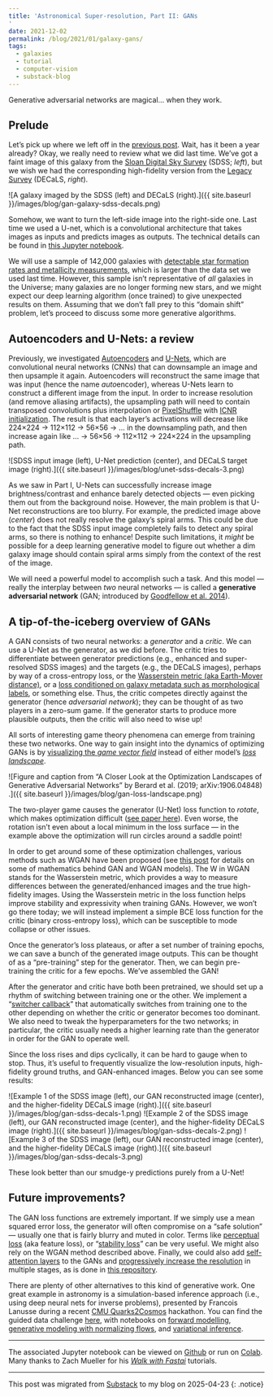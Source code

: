 ```yaml
---
title: 'Astronomical Super-resolution, Part II: GANs
'
date: 2021-12-02
permalink: /blog/2021/01/galaxy-gans/
tags:
  - galaxies
  - tutorial
  - computer-vision
  - substack-blog
---
```


Generative adversarial networks are magical... when they work.

## Prelude

Let’s pick up where we left off in the [previous post](https://jwuphysics.github.io/blog/2021/01/galaxy-unets/). Wait, has it been a year already? Okay, we really need to review what we did last time. We’ve got a faint image of this galaxy from the [Sloan Digital Sky Survey](https://www.sdss.org/) (SDSS; *left*), but we wish we had the corresponding high-fidelity version from the [Legacy Survey](https://www.legacysurvey.org/) (DECaLS, *right*).

![A galaxy imaged by the SDSS (left) and DECaLS (right).]({{ site.baseurl }}/images/blog/gan-galaxy-sdss-decals.png)

Somehow, we want to turn the left-side image into the right-side one. Last time we used a U-net, which is a convolutional architecture that takes images as inputs and predicts images as outputs. The technical details can be found in [this Jupyter notebook](https://gist.github.com/jwuphysics/6fa184d732f50e678a70bf4490638724).

We will use a sample of 142,000 galaxies with [detectable star formation rates and metallicity measurements](https://jwuphysics.github.io/blog/2020/05/exploring-galaxies-with-deep-learning/), which is larger than the data set we used last time. However, this sample isn’t representative of *all* galaxies in the Universe; many galaxies are no longer forming new stars, and we might expect our deep learning algorithm (once trained) to give unexpected results on them. Assuming that we don’t fall prey to this “domain shift” problem, let’s proceed to discuss some more generative algorithms.

## Autoencoders and U-Nets: a review

Previously, we investigated [Autoencoders](https://jwuphysics.github.io/blog/2020/12/galaxy-autoencoders/) and [U-Nets](https://jwuphysics.github.io/blog/2021/01/galaxy-unets/), which are convolutional neural networks (CNNs) that can downsample an image and then upsample it again. Autoencoders will reconstruct the same image that was input (hence the name *auto*encoder), whereas U-Nets learn to construct a different image from the input. In order to increase resolution (and remove aliasing artifacts), the upsampling path will need to contain transposed convolutions plus interpolation or [PixelShuffle](https://arxiv.org/abs/1609.05158) with [ICNR initialization](https://arxiv.org/abs/1707.02937). The result is that each layer’s activations will decrease like 224×224 → 112×112 → 56×56 → … in the downsampling path, and then increase again like … → 56×56 → 112×112 → 224×224 in the upsampling path.

![SDSS input image (left), U-Net prediction (center), and DECaLS target image (right).]({{ site.baseurl }}/images/blog/unet-sdss-decals-3.png)

As we saw in Part I, U-Nets can successfully increase image brightness/contrast and enhance barely detected objects — even picking them out from the background noise. However, the main problem is that U-Net reconstructions are too blurry. For example, the predicted image above (*center*) does not really resolve the galaxy’s spiral arms. This could be due to the fact that the SDSS input image completely fails to detect any spiral arms, so there is nothing to enhance! Despite such limitations, it *might* be possible for a deep learning generative model to figure out whether a dim galaxy image should contain spiral arms simply from the context of the rest of the image.

We will need a powerful model to accomplish such a task. And this model — really the interplay between *two* neural networks — is called a **generative adversarial network** (GAN; introduced by [Goodfellow et al. 2014](https://arxiv.org/abs/1406.2661)).

## A tip-of-the-iceberg overview of GANs

A GAN consists of two neural networks: a *generator* and a *critic*. We can use a U-Net as the generator, as we did before. The critic tries to differentiate between generator predictions (e.g., enhanced and super-resolved SDSS images) and the targets (e.g., the DECaLS images), perhaps by way of a cross-entropy loss, or the [Wasserstein metric (aka Earth-Mover distance)](https://arxiv.org/abs/1701.07875), or a [loss conditioned on galaxy metadata such as morphological labels](https://arxiv.org/abs/1411.1784), or something else. Thus, the critic competes directly against the generator (hence *adversarial network*); they can be thought of as two players in a zero-sum game. If the generator starts to produce more plausible outputs, then the critic will also need to wise up!

All sorts of interesting game theory phenomena can emerge from training these two networks. One way to gain insight into the dynamics of optimizing GANs is by [visualizing the *game vector field*](https://arxiv.org/abs/1705.10461) instead of either model’s [*loss landscape*](https://arxiv.org/abs/1705.10461).

![Figure and caption from “A Closer Look at the Optimization Landscapes of Generative Adversarial Networks” by Berard et al. (2019; arXiv:1906.04848) .]({{ site.baseurl }}/images/blog/gan-loss-landscape.png)

The two-player game causes the generator (U-Net) loss function to *rotate*, which makes optimization difficult ([see paper here](https://arxiv.org/abs/1906.04848)). Even worse, the rotation isn’t even about a local minimum in the loss surface — in the example above the optimization will run circles around a saddle point!

In order to get around some of these optimization challenges, various methods such as WGAN have been proposed (see [this post](https://lilianweng.github.io/lil-log/2017/08/20/from-GAN-to-WGAN.html#generative-adversarial-network-gan) for details on some of mathematics behind GAN and WGAN models). The W in WGAN stands for the Wasserstein metric, which provides a way to measure differences between the generated/enhanced images and the true high-fidelity images. Using the Wasserstein metric in the loss function helps improve stability and expressivity when training GANs. However, we won’t go there today; we will instead implement a simple BCE loss function for the critic (binary cross-entropy loss), which can be susceptible to mode collapse or other issues.

Once the generator’s loss plateaus, or after a set number of training epochs, we can save a bunch of the generated image outputs. This can be thought of as a “pre-training” step for the generator. Then, we can begin pre-training the critic for a few epochs. We’ve assembled the GAN!

After the generator and critic have both been pretrained, we should set up a rhythm of switching between training one or the other. We implement a “[switcher callback](https://github.com/fastai/fastai/blob/351f4b9314e2ea23684fb2e19235ee5c5ef8cbfd/fastai/vision/gan.py#L228)” that automatically switches from training one to the other depending on whether the critic or generator becomes too dominant. We also need to tweak the hyperparameters for the two networks; in particular, the critic usually needs a higher learning rate than the generator in order for the GAN to operate well.

Since the loss rises and dips cyclically, it can be hard to gauge when to stop. Thus, it’s useful to frequently visualize the low-resolution inputs, high-fidelity ground truths, and GAN-enhanced images. Below you can see some results:

![Example 1 of the SDSS image (left), our GAN reconstructed image (center), and the higher-fidelity DECaLS image (right).]({{ site.baseurl }}/images/blog/gan-sdss-decals-1.png)
![Example 2 of the SDSS image (left), our GAN reconstructed image (center), and the higher-fidelity DECaLS image (right).]({{ site.baseurl }}/images/blog/gan-sdss-decals-2.png)
![Example 3 of the SDSS image (left), our GAN reconstructed image (center), and the higher-fidelity DECaLS image (right).]({{ site.baseurl }}/images/blog/gan-sdss-decals-3.png)


These look better than our smudge-y predictions purely from a U-Net!

## Future improvements?

The GAN loss functions are extremely important. If we simply use a mean squared error loss, the generator will often compromise on a “safe solution” — usually one that is fairly blurry and muted in color. Terms like [perceptual loss](https://arxiv.org/abs/1603.08155) (aka feature loss), or “[stability loss](https://www.fast.ai/2019/05/03/decrappify/)” can be very useful. We might also rely on the WGAN method described above. Finally, we could also add [self-attention layers](https://arxiv.org/abs/1805.08318) to the GANs and [progressively increase the resolution](https://arxiv.org/pdf/1710.10196.pdf) in multiple stages, as is done in [this repository](https://github.com/vijishmadhavan/Light-Up).

There are plenty of other alternatives to this kind of generative work. One great example in astronomy is a simulation-based inference approach (i.e., using deep neural nets for inverse problems), presented by Francois Lanusse during a recent [CMU Quarks2Cosmos](https://events.mcs.cmu.edu/qtc2021/) hackathon. You can find the guided data challenge [here](https://github.com/EiffL/Quarks2CosmosDataChallenge), with notebooks on [forward modelling](https://github.com/EiffL/Quarks2CosmosDataChallenge/blob/main/notebooks/PartI-DifferentiableForwardModel.ipynb), [generative modeling with normalizing flows](https://github.com/EiffL/Quarks2CosmosDataChallenge/blob/main/notebooks/PartII-GenerativeModels-Solution.ipynb), and [variational inference](https://github.com/EiffL/Quarks2CosmosDataChallenge/blob/main/notebooks/PartIII-VariationalInference.ipynb).

---

The associated Jupyter notebook can be viewed on [Github](https://gist.github.com/jwuphysics/6fa184d732f50e678a70bf4490638724) or run on [Colab](https://colab.research.google.com/gist/jwuphysics/6fa184d732f50e678a70bf4490638724/astronomical-unet-gans.ipynb). Many thanks to Zach Mueller for his [*Walk with Fastai*](https://walkwithfastai.com/Super_Resolution) tutorials.

---

This post was migrated from [Substack](https://jwuphysics.substack.com/p/gans) to my blog on 2025-04-23
{: .notice}